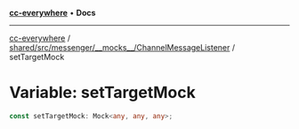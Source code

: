 [**cc-everywhere**](../../../../../../index.md) • **Docs**

***

[cc-everywhere](../../../../../../index.md) / [shared/src/messenger/\_\_mocks\_\_/ChannelMessageListener](../index.md) / setTargetMock

# Variable: setTargetMock

```ts
const setTargetMock: Mock<any, any, any>;
```
